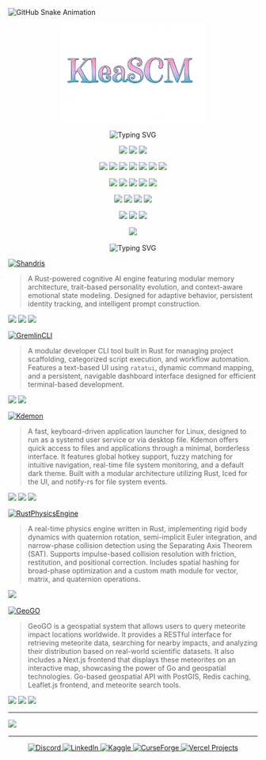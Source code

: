 ![GitHub Snake Animation](dist/github-snake.svg)

<div align="center">

<p align="center">
  <img src="KLEASCM.png" alt="KleaSCM Logo" width="300px" />
</p>
<!-- Auto type because yes -->
<p align="center">
  <img src="https://readme-typing-svg.demolab.com?font=Fira+Code&weight=500&pause=1000&color=4FC1FF&center=true&vCenter=true&width=800&lines=Rust+%7C+Go+%7C+TypeScript;Backend+Engineer+%7C+Systems+Developer+%7C+Fullstack+Builder;Building+high-performance+systems+and+cognitive+AI.;Focus%3A+Rust+tooling%2C+Go+services%2C+TypeScript+UIs." alt="Typing SVG" />
</p>
</div>
<!-- Language badges -->
<p align="center">
  <img src="https://img.shields.io/badge/Rust-000000?style=for-the-badge&logo=rust" />
  <img src="https://img.shields.io/badge/Go-00ADD8?style=for-the-badge&logo=go" />
  <img src="https://img.shields.io/badge/TypeScript-3178C6?style=for-the-badge&logo=typescript" />
</p>
<!-- framework badge 1 -->
<p align="center">
  <img src="https://img.shields.io/badge/Tauri-24C8DB?style=for-the-badge&logo=tauri" />
  <img src="https://img.shields.io/badge/iced-68A063?style=for-the-badge" />
  <img src="https://img.shields.io/badge/ratatui-FC6C85?style=for-the-badge" />
  <img src="https://img.shields.io/badge/Electron-2C2E3B?style=for-the-badge&logo=electron" />
  <img src="https://img.shields.io/badge/Next.js-000000?style=for-the-badge&logo=next.js" />
  <img src="https://img.shields.io/badge/TailwindCSS-06B6D4?style=for-the-badge&logo=tailwindcss" />
  <img src="https://img.shields.io/badge/Vite-646CFF?style=for-the-badge&logo=vite" />
</p>
<!-- DB badges-->
<p align="center">
  <img src="https://img.shields.io/badge/PostgreSQL-336791?style=for-the-badge&logo=postgresql" />
  <img src="https://img.shields.io/badge/PostGIS-0099CC?style=for-the-badge" />
  <img src="https://img.shields.io/badge/SQLite-003B57?style=for-the-badge&logo=sqlite" />
  <img src="https://img.shields.io/badge/Redis-DC382D?style=for-the-badge&logo=redis" />
  <img src="https://img.shields.io/badge/Firebase-FFCA28?style=for-the-badge&logo=firebase" />
</p>
<!-- freamework badges 2 -->
<p align="center">
  <img src="https://img.shields.io/badge/Gin-00ADD8?style=for-the-badge" />
  <img src="https://img.shields.io/badge/Echo-0099CC?style=for-the-badge" />
  <img src="https://img.shields.io/badge/Cobra-888888?style=for-the-badge" />
  <img src="https://img.shields.io/badge/tokio-444?style=for-the-badge" />
</p>
<!-- GH stats -->
<p align="center">
  <img src="https://github-readme-stats.vercel.app/api?username=KleaSCM&theme=tokyonight&hide_border=false&count_private=true&show_icons=true&include_all_commits=true" />
  <img src="https://github-readme-streak-stats.herokuapp.com/?user=KleaSCM&theme=tokyonight&hide_border=false&date_format=M%20j%5B%2C%20Y%5D" />
  <img src="https://github-readme-stats.vercel.app/api/top-langs/?username=KleaSCM&theme=tokyonight&hide_border=false&include_all_commits=true&count_private=true&layout=compact&langs_count=8" />

</p>






<!-- strophy  -->
<!-- 🏆 GitHub Trophies -->
<p align="center">
  <img src="https://github-profile-trophy.vercel.app/?username=KleaSCM&theme=radical&no-frame=true&no-bg=true&margin-w=10" />
</p>

<p align="center">
  <img src="https://readme-typing-svg.demolab.com?font=Fira+Code&weight=500&pause=1000&color=F75C7E&center=true&vCenter=true&width=800&lines=Fetured+%7C+Projects." alt="Typing SVG" />
</p>






<!-- 🧠 SHANDRIS -->
<p align="left">
  <a href="https://github.com/KleaSCM/Shandris">
    <img src="https://img.shields.io/badge/Shandris-AI_Core-9F5FFF?style=for-the-badge" alt="Shandris" />
  </a>
</p>

> A Rust-powered cognitive AI engine featuring modular memory architecture, trait-based personality evolution, and context-aware emotional state modeling. Designed for adaptive behavior, persistent identity tracking, and intelligent prompt construction.


<!-- tech used badges -->
<p align="left">
  <img src="https://img.shields.io/badge/Rust-000000?style=flat-square&logo=rust&logoColor=white" />
  <img src="https://img.shields.io/badge/SQLite-003B57?style=flat-square&logo=sqlite&logoColor=white" />
  <img src="https://img.shields.io/badge/tokio-444?style=flat-square" />
</p>

<!-- 🖥️ GREMLINCLI -->
<p align="left">
  <a href="https://github.com/KleaSCM/Gremlincli">
    <img src="https://img.shields.io/badge/GremlinCLI-Terminal_Mischief-FF69B4?style=for-the-badge" alt="GremlinCLI" />
  </a>
</p>

> A modular developer CLI tool built in Rust for managing project scaffolding, categorized script execution, and workflow automation. Features a text-based UI using `ratatui`, dynamic command mapping, and a persistent, navigable dashboard interface designed for efficient terminal-based development.

<!-- tech used badges -->
<p align="left">
  <img src="https://img.shields.io/badge/Rust-000000?style=flat-square&logo=rust&logoColor=white" />
  <img src="https://img.shields.io/badge/ratatui-FC6C85?style=flat-square" />
</p>

<!-- 🐚 KDEMON -->
<p align="left">
  <a href="https://github.com/KleaSCM/Kdemon">
    <img src="https://img.shields.io/badge/Kdemon-Demon_Launcher-00CED1?style=for-the-badge" alt="Kdemon" />
  </a>
</p>

> A fast, keyboard-driven application launcher for Linux, designed to run as a systemd user service or via desktop file. Kdemon offers quick access to files and applications through a minimal, borderless interface. It features global hotkey support, fuzzy matching for intuitive navigation, real-time file system monitoring, and a default dark theme. Built with a modular architecture utilizing Rust, Iced for the UI, and notify-rs for file system events.

<!-- tech used badges -->
<p align="left">
  <img src="https://img.shields.io/badge/Rust-000000?style=flat-square&logo=rust&logoColor=white" />
  <img src="https://img.shields.io/badge/iced-68A063?style=flat-square" />
  <img src="https://img.shields.io/badge/Lua-000080?style=flat-square&logo=lua&logoColor=white" />
</p>

<!-- 🧲 RUST PHYSICS ENGINE -->
<p align="left">
  <a href="https://github.com/KleaSCM/PhysicsEngine">
    <img src="https://img.shields.io/badge/Physics_Engine-Rust_Core-FFA500?style=for-the-badge" alt="RustPhysicsEngine" />
  </a>
</p>

> A real-time physics engine written in Rust, implementing rigid body dynamics with quaternion rotation, semi-implicit Euler integration, and narrow-phase collision detection using the Separating Axis Theorem (SAT). Supports impulse-based collision resolution with friction, restitution, and positional correction. Includes spatial hashing for broad-phase optimization and a custom math module for vector, matrix, and quaternion operations.

<!-- tech used badges -->
<p align="left">
  <img src="https://img.shields.io/badge/Rust-000000?style=flat-square&logo=rust&logoColor=white" />
</p>

<!-- 🌍 GEOGO -->
<p align="left">
  <a href="https://github.com/KleaSCM/GeoGO">
    <img src="https://img.shields.io/badge/GeoGO-Geospatial_API-40B4A5?style=for-the-badge" alt="GeoGO" />
  </a>
</p>

> GeoGO is a geospatial system that allows users to query meteorite impact locations worldwide. It provides a RESTful interface for retrieving meteorite data, searching for nearby impacts, and analyzing their distribution based on real-world scientific datasets. It also includes a Next.js frontend that displays these meteorites on an interactive map, showcasing the power of Go and geospatial technologies.
> Go-based geospatial API with PostGIS, Redis caching, Leaflet.js frontend, and meteorite search tools.


<!-- tech used badges -->
<p align="left">
  <img src="https://img.shields.io/badge/Go-00ADD8?style=flat-square&logo=go&logoColor=white" />
  <img src="https://img.shields.io/badge/PostGIS-0099CC?style=flat-square" />
  <img src="https://img.shields.io/badge/Redis-DC382D?style=flat-square&logo=redis&logoColor=white" />
</p>

---
<!-- Dev Quote -->
![](https://quotes-github-readme.vercel.app/api?type=horizontal&theme=tokyonight)

---
<!-- start of scocial shit -->
<p align="center">
  <a href="https://discord.com/invite/YgdXs3rn">
    <img src="https://img.shields.io/badge/Discord-%237289DA.svg?logo=discord&logoColor=white" alt="Discord" />
  </a>
  <a href="https://linkedin.com/in/Yuriko-A-8094a9266">
    <img src="https://img.shields.io/badge/LinkedIn-%230077B5.svg?logo=linkedin&logoColor=white" alt="LinkedIn" />
  </a>
  <a href="https://www.kaggle.com/">
    <img src="https://img.shields.io/badge/Kaggle-20BEFF?style=for-the-badge&logo=kaggle&logoColor=white" alt="Kaggle" />
  </a>
  <a href="https://authors.curseforge.com/#/projects">
    <img src="https://img.shields.io/badge/CurseForge-E3660A?style=for-the-badge&logo=curseforge&logoColor=white" alt="CurseForge" />
  </a>
  <a href="https://vercel.com/klieas-projects-231d4d03">
    <img src="https://img.shields.io/badge/Vercel-000000?style=for-the-badge&logo=vercel&logoColor=white" alt="Vercel Projects" />
  </a>
</p>
